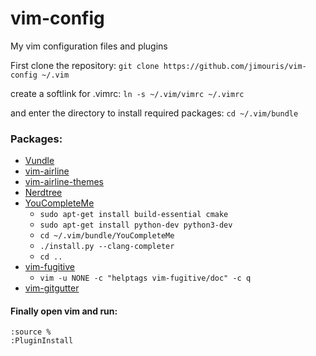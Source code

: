# vim-config
My vim configuration files and plugins

First clone the repository: `git clone https://github.com/jimouris/vim-config ~/.vim`

create a softlink for .vimrc: `ln -s ~/.vim/vimrc ~/.vimrc`

and enter the directory to install required packages: `cd ~/.vim/bundle`

### Packages:
+ [Vundle][1]
    <!--- `git clone https://github.com/VundleVim/Vundle.vim.git`-->
+ [vim-airline][2]
    <!--- `git clone https://github.com/vim-airline/vim-airline.git`-->
+ [vim-airline-themes][3]
    <!--- `git clone https://github.com/vim-airline/vim-airline-themes`-->
+ [Nerdtree][4]
    <!--- `git clone https://github.com/scrooloose/nerdtree.git`-->
+ [YouCompleteMe][5]
    <!--- `git clone https://github.com/Valloric/YouCompleteMe.git`-->
    - `sudo apt-get install build-essential cmake`
    - `sudo apt-get install python-dev python3-dev`
    - `cd ~/.vim/bundle/YouCompleteMe`
    - `./install.py --clang-completer`
    - `cd ..`
+ [vim-fugitive][6]
    <!--- `git clone https://github.com/tpope/vim-fugitive.git`-->
    - `vim -u NONE -c "helptags vim-fugitive/doc" -c q`
+ [vim-gitgutter][7]
    <!--- `git clone https://github.com/airblade/vim-gitgutter.git`-->

#### Finally open vim and run:
    :source %
    :PluginInstall

[1]: https://github.com/VundleVim/Vundle.vim
[2]: https://github.com/vim-airline/vim-airline
[3]: https://github.com/vim-airline/vim-airline-themes
[4]: https://github.com/scrooloose/nerdtree
[5]: https://github.com/Valloric/YouCompleteMe
[6]: https://github.com/tpope/vim-fugitive
[7]: https://github.com/airblade/vim-gitgutter
